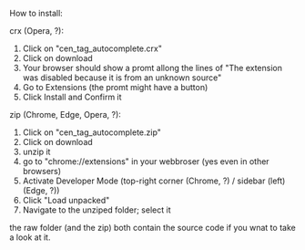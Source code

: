 How to install:

crx (Opera, ?):
1. Click on "cen_tag_autocomplete.crx"
2. Click on download
3. Your browser should show a promt allong the lines of 
   "The extension was disabled because it is from an unknown source"
4. Go to Extensions (the promt might have a button)
5. Click Install and Confirm it

zip (Chrome, Edge, Opera, ?):
1. Click on "cen_tag_autocomplete.zip"
2. Click on download
3. unzip it
4. go to "chrome://extensions" in your webbroser (yes even in other browsers)
5. Activate Developer Mode (top-right corner (Chrome, ?) / sidebar (left) (Edge, ?))
6. Click "Load unpacked"
7. Navigate to the unziped folder; select it

the raw folder (and the zip) both contain the source code if you wnat to take a look at it.
